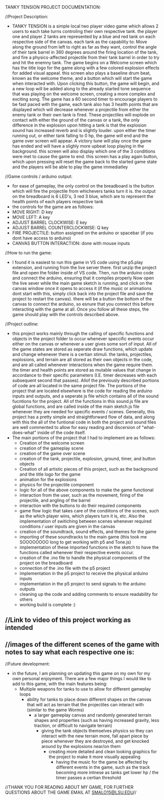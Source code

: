 TANKY TENSION PROJECT DOCUMENTATION:

//Project Description:
-   TANKY TENSION is a simple local two player video game which allows 2 users to each take turns controling their own respective tank. the player one and player 2 tanks are represented by a blue and red tank on each respective side of the canvas.
    each tank as the capability to: Move along the ground from left to right as far as they want, control the angle of their tank barrel in 360 degrees around the firing location of the tank, and fire a physics-affected projectile from their tank barrel
    in order to try and hit the enemny tank. The game begins on a Welcome screen which has the title logo for the game along with a few colored explosion effects for added visual appeal. this screen also plays a baseline drum beat, known as the welcome theme,
    and a button which will start the game when interacted with. Upon clicking this button, the game will begin, and a new loop will be added along to the already started tone sequence that was playing on the welcome screen, creating a more complex and exciting song.
    The game has a 60 second timer to encourage players to be fast paced with the game, each tank also has 3 health points that are displayed which will decrease whenever a projectile from either the enemy tank or their own tank is fired. These projectiles will explode on contact with either
    the ground of the canvas or a tank, the only difference in the explosion upon hitting a tank is that the explosion sound has increased reverb and is slightly louder. upon either the timer running out, or either tank falling to 0 hp, the game will end and the game over
    screen will appear. A victory tune will play once the game has ended and will have a slighly more upbeat loop playing in the background. this screen will also display which one of the 3 conditions were met to cause the game to end. this screen has a play again button,
    which upon pressing will reset the game back to the started game state and the players will be able to play the game immediatley

//Game controls / arduino output:
- for ease of gameplay, the only control on the breadboard is the button which will fire the projectile from whichevers tanks turn it is. the output on the breadboard is 6 LED's, 3 red 3 blue, which are to represent the health points of each players respective tank
- the controls for the game are as follows:
-   MOVE RIGHT: D key
-   MOVE LEFT: A key
-   ADJUST BARREL CLOCKWISE: E key
-   ADJUST BARREL COUNTERCLOCKWISE: Q key
-   FIRE PROJECTILE: button assigned on the arduino or spacebar (if you dont have access to arduino)
-   CANVAS BUTTON INTERACTION: done with mouse inputs

//How to run the game:
-  I found it is easiest to run this game in VS code using the p5.play extension, and running from the live server there. first unzip the project file and open the folder inside of VS code. Then, run the arduino code and connect the arduino, ensuring that it compiles properly
   Now open the live sever while the main game sketch is running, and click on the canvas window once it opens to access it (if the music or animations dont start with this, simply click back into the project file and save the project to restart the canvas).
   there will be a button the bottom of the canvas to connect the arduino, so esnure that you connect this before interacting with the game at all. Once you follow all these steps, the game should play with the controls described above.
    
//Project outline: 
-  this project works mainly through the calling of specific functions and objects in the project folder to occur whenever speccific events occur either on the canvas or whenever a user gives some sort of input. All of the game states are stored as seperate draw functions,
   which update and change whenever there is a certian stimuli. the tanks, projectiles, explosions, and terrain are all stored as their own objects in the code, and are all called whenever interactions when the game require them. the timer and health points are stored as
   mutable values that change in accordance to their specific parameters (I.E. timer decreases with each subsequent second that passes). Allof the previously described portions of code are all located in the same project file. The portions of the project that are located
   elsewhere is the code for reading the arduino inputs and outputs, and a seperate js file which contains all of the sound fucntions for the project. All of the functions in this sound.js file are global functions, and are called inside of the main sketch.js file whenever
   they are needed for specific events / scenes. Generally, this project has a pretty simple and straightforward flow of data, and along with this the all of the funtional code in both the project and sound files are well commented to allow for easy reading and discersion
   of "what-does-what" inside of the code itself.
-  The main portions of the project that I had to implement are as follows:
    - Creation of the welcome screen
    - creation of the gameplay scene
    - creation of the game over scene
    - creation of the tank, projectile, explosion, ground, timer, and button objects
    - Creation of all artistic pieces of this project, such as the background and the title logo for the game 
    - animation for the explosions
    - physics for the projectile component
    - logic for all of the above components to make the game functional
    - interaction from the user, such as the movement, firing of the projectile, and angling of the barrel
    - interaction with the buttons to do their required components
    - game flow logic that takes care of the condiitons of the scenes, such as the which player wins, which players turn it is, etc. Also the implementation of switiching between scenes whenever required conditions / user inputs are given in the canvas
    - creation of the soundtrack, sound effects, and themes for the game
    - importing of these soundtracks to the main game (this took me SOOOOOOOO long to get working with p5 and Tone.js)
    - implementation of these imported functions in the sketch to have the functions called whenever their respective events occur.
    - creation of the .ino file to handle the physical components of the project on the  breadboard
    - connection of the .ino file with the p5 project
    - implementation in the p5 project to receive the physical arduino inputs
    - implementation in the p5 project to send signals to the arduino outputs
    - cleaning up the code and adding comments to ensure readability for others
    - working build is complete :)

//Link to video of this project working as intended
-  

//images of the different scenes of the game with notes to say what each respective one is: 
- 

//Future development:
-  in the future, I am planning on updating this game on my own for my own personal enjoyment. There are a few major things I would like to add to this game, with the main features being:
   - Multiple weapons for tanks to use to allow for different gameplay loops
     - ability for tanks to place down different shapes on the canvas that will act as terrain that the projectiles can interact with (similar to the game Worms)
       - a larger gameplay canvas and randomly generated terrain shapes and properties (such as having increased gravity, less traction, or difficult to navigate terrain)
         - giving the tank objects themselves physics so they can interact with the new terrain more, fall apart piece by piece whenever they are destroyed, and get knocked around by the explosions near/on them
           - creating more detailed and clean looking graphics for the project to make it more visually appealing
             - having the music for the game be affected by different events in the game, such as the track becoming more intnese as tanks get lower hp / the timer passes a certian threshold


//THANK YOU FOR READING ABOUT MY GAME, FOR FURTHER QUESTIONS ABOUT THE GAME EMAIL AT SMALO15@LSU.EDU//
